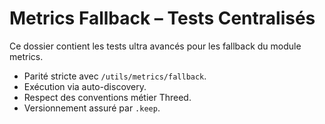 # Metrics Fallback – Tests Centralisés

Ce dossier contient les tests ultra avancés pour les fallback du module metrics.
- Parité stricte avec `/utils/metrics/fallback`.
- Exécution via auto-discovery.
- Respect des conventions métier Threed.
- Versionnement assuré par `.keep`.
